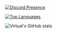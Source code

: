 [![Discord Presence](https://lanyard.cnrad.dev/api/491168478288674816?theme=dark&bg=492042&animated=true&hideDiscrim=false&borderRadius=20px)](https://discord.com/users/491168478288674816)

[![Top Languages](https://github-readme-stats.vercel.app/api/top-langs/?username=Nissanxz&layout=compact&langs_count=10&theme=tokyonight)](https://github.com/anuraghazra/github-readme-stats)

![Virtual's GitHub stats](https://github-readme-stats.vercel.app/api?username=Nissanxz&show_icons=true&theme=tokyonight)
